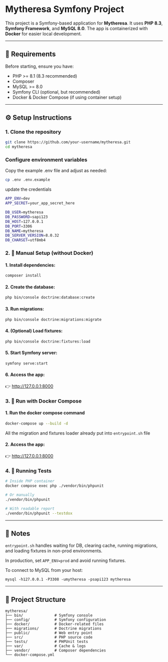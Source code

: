 # Mytheresa Symfony Project

This project is a Symfony-based application for **Mytheresa**.
It uses **PHP 8.3**, **Symfony Framework**, and **MySQL 8.0**.
The app is containerized with **Docker** for easier local development.

---

## 🚀 Requirements

Before starting, ensure you have:

- PHP >= 8.1 (8.3 recommended)
- Composer
- MySQL >= 8.0
- Symfony CLI (optional, but recommended)
- Docker & Docker Compose (if using container setup)

---

## ⚙️ Setup Instructions

### 1. Clone the repository
```bash
git clone https://github.com/your-username/mytheresa.git
cd mytheresa
```
### Configure environment variables
Copy the example .env file and adjust as needed:
```bash
cp .env .env.example
```
update the credentials
```bash
APP_ENV=dev
APP_SECRET=your_app_secret_here

DB_USER=mytheresa
DB_PASSWORD=sapi123
DB_HOST=127.0.0.1
DB_PORT=3306
DB_NAME=mytheresa
DB_SERVER_VERSION=8.0.32
DB_CHARSET=utf8mb4
```

### 2. 🐘 Manual Setup (without Docker)
#### 1. Install dependencies:
```bash
composer install
```
#### 2. Create the database:
```bash
php bin/console doctrine:database:create
```
#### 3. Run migrations:
```bash
php bin/console doctrine:migrations:migrate
```
#### 4. (Optional) Load fixtures:
```bash
php bin/console doctrine:fixtures:load
```
#### 5. Start Symfony server:
```bash
symfony serve:start
```
#### 6. Access the app:
👉 http://127.0.0.1:8000

### 3. 🐳 Run with Docker Compose
#### 1. Run the docker compose command
```bash
docker-compose up --build -d
```
All the migration and fixtures loader already put into `entrypoint.sh` file

#### 2. Access the app:
👉 http://127.0.0.1:8000

### 4. 🧪 Running Tests
```bash
# Inside PHP container
docker compose exec php ./vendor/bin/phpunit

# Or manually
./vendor/bin/phpunit

# With readable report
./vendor/bin/phpunit --testdox
```

---

## 📝 Notes
`entrypoint.sh` handles waiting for DB, clearing cache, running migrations, and loading fixtures in non-prod environments.

In production, set `APP_ENV=prod` and avoid running fixtures.

To connect to MySQL from your host:
```
mysql -h127.0.0.1 -P3308 -umytheresa -psapi123 mytheresa
```

---

## 📂 Project Structure
```
mytheresa/
├── bin/              # Symfony console
├── config/           # Symfony configuration
├── docker/           # Docker-related files
├── migrations/       # Doctrine migrations
├── public/           # Web entry point
├── src/              # PHP source code
├── tests/            # PHPUnit tests
├── var/              # Cache & logs
├── vendor/           # Composer dependencies
└── docker-compose.yml
```

